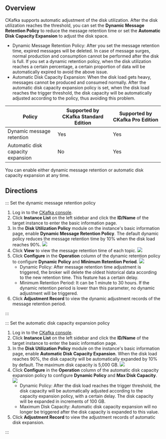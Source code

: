 ## Overview

CKafka supports automatic adjustment of the disk utilization. After the disk utilization reaches the threshold, you can set the **Dynamic Message Retention Policy** to reduce the message retention time or set the **Automatic Disk Capacity Expansion** to adjust the disk space.

- Dynamic Message Retention Policy: After you set the message retention time, expired messages will be deleted. In case of message surges, normal production and consumption cannot be performed after the disk is full. If you set a dynamic retention policy, when the disk utilization reaches a certain percentage, a certain proportion of data will be automatically expired to avoid the above issue.
- Automatic Disk Capacity Expansion: When the disk load gets heavy, messages cannot be produced and consumed normally. After the automatic disk capacity expansion policy is set, when the disk load reaches the trigger threshold, the disk capacity will be automatically adjusted according to the policy, thus avoiding this problem.

| Policy     | Supported by CKafka Standard Edition | Supported by CKafka Pro Edition |
| ------------ | --------------------- | --------------------- |
| Dynamic message retention | Yes                    | Yes                    |
| Automatic disk capacity expansion | No                    | Yes                    |



<dx-alert infotype="explain" title="">
You can enable either dynamic message retention or automatic disk capacity expansion at any time.
</dx-alert>



## Directions

<dx-tabs>

::: Set the dynamic message retention policy

1. Log in to the [CKafka console](https://console.intl.cloud.tencent.com/ckafka).
2. Click **Instance List** on the left sidebar and click the **ID/Name** of the target instance to enter the basic information page.
3. In the **Disk Utilization Policy** module on the instance's basic information page, enable **Dynamic Message Retention Policy**.
   <dx-alert infotype="explain" title="">
   The default dynamic policy reduces the message retention time by 10% when the disk load reaches 90%.
   </dx-alert>
   ![](https://qcloudimg.tencent-cloud.cn/raw/b3a642bde85990b416b7ec9d62f30a58.png)
4. Click **View** to view the message retention time of each topic.
   ![](https://qcloudimg.tencent-cloud.cn/raw/4c91e0bb368ea66fca9f0b28a39feab3.png)
5. Click **Configure** in the **Operation** column of the dynamic retention policy to configure **Dynamic Policy** and **Minimum Retention Period**.
  ![](https://qcloudimg.tencent-cloud.cn/raw/b86e3e645c62c6bff870c0e49df1ff1a.png)
   - Dynamic Policy: After message retention time adjustment is triggered, the broker will delete the oldest historical data according to the new retention time. This feature has a certain delay.
   - Minimum Retention Period: It can be 1 minute to 30 hours. If the dynamic retention period is lower than this parameter, no dynamic adjustment will be triggered.
6. Click **Adjustment Record** to view the dynamic adjustment records of the message retention period.

:::

::: Set the automatic disk capacity expansion policy

1. Log in to the [CKafka console](https://console.intl.cloud.tencent.com/ckafka).
2. Click **Instance List** on the left sidebar and click the **ID/Name** of the target instance to enter the basic information page.
3. In the **Disk Utilization Policy** module on the instance's basic information page, enable **Automatic Disk Capacity Expansion**.
   <dx-alert infotype="explain" title="">
   When the disk load reaches 90%, the disk capacity will be automatically expanded by 10% by default. The maximum disk capacity is 5,000 GB.
   </dx-alert>
    ![](https://qcloudimg.tencent-cloud.cn/raw/06010dc7ff5604749ba4200d00ce9a9e.png)
4. Click **Configure** in the **Operation** column of the automatic disk capacity expansion policy to configure **Dynamic Policy** and **Max Disk Capacity**.
   ![](https://qcloudimg.tencent-cloud.cn/raw/ce53d09df610220a9658f68aecd693e3.png)
   - Dynamic Policy: After the disk load reaches the trigger threshold, the disk capacity will be automatically adjusted according to the capacity expansion policy, with a certain delay.
     <dx-alert infotype="explain" title="">
     The disk capacity will be expanded in increments of 100 GB.
     </dx-alert>
   - Maximum Disk Capacity: Automatic disk capacity expansion will no longer be triggered after the disk capacity is expanded to this value.
5. Click **Adjustment Record** to view the adjustment records of automatic disk expansion.

:::
</dx-tabs>

